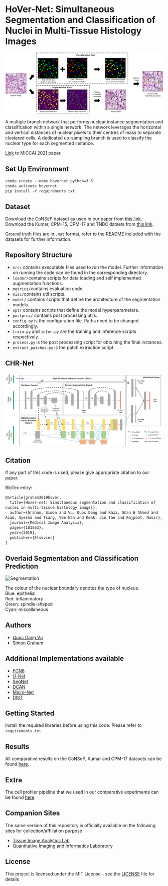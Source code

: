 # HoVer-Net: Simultaneous Segmentation and Classification of Nuclei in Multi-Tissue Histology Images

![](framework_grading.png)

A multiple branch network that performs nuclear instance segmentation and classification within a single network. The network leverages the horizontal and vertical distances of nuclear pixels to their centres of mass to separate clustered cells. A dedicated up-sampling branch is used to classify the nuclear type for each segmented instance. <br />

[Link](https://www.sciencedirect.com/science/article/abs/pii/S1361841519301045?via%3Dihub) to MICCAI 2021 paper. 

## Set Up Environment

```
conda create --name hovernet python=3.6
conda activate hovernet
pip install -r requirements.txt
```

## Dataset

Download the CoNSeP dataset as used in our paper from [this link](https://warwick.ac.uk/fac/sci/dcs/research/tia/data/hovernet/). <br />
Download the Kumar, CPM-15, CPM-17 and TNBC datsets from [this link](https://drive.google.com/open?id=1l55cv3DuY-f7-JotDN7N5nbNnjbLWchK).  <br />

Ground truth files are in `.mat` format, refer to the README included with the datasets for further information. 

## Repository Structure

- `src/` contains executable files used to run the model. Further information on running the code can be found in the corresponding directory.
- `loader/`contains scripts for data loading and self implemented augmentation functions.
- `metrics/`contains evaluation code. 
- `misc/`contains util scripts. 
- `model/` contains scripts that define the architecture of the segmentation models. 
- `opt/` contains scripts that define the model hyperparameters. 
- `postproc/` contains post processing utils. 
- `config.py` is the configuration file. Paths need to be changed accordingly.
- `train.py` and `infer.py` are the training and inference scripts respectively.
- `process.py` is the post processing script for obtaining the final instances. 
- `extract_patches.py` is the patch extraction script. 

## CHR-Net

![](framework_grading_details.png)


## Citation

If any part of this code is used, please give appropriate citation to our paper. <br />

BibTex entry: <br />
```
@article{graham2019hover,
  title={Hover-net: Simultaneous segmentation and classification of nuclei in multi-tissue histology images},
  author={Graham, Simon and Vu, Quoc Dang and Raza, Shan E Ahmed and Azam, Ayesha and Tsang, Yee Wah and Kwak, Jin Tae and Rajpoot, Nasir},
  journal={Medical Image Analysis},
  pages={101563},
  year={2019},
  publisher={Elsevier}
}
```

## Overlaid Segmentation and Classification Prediction

<p float="left">
  <img src="/seg.gif" alt="Segmentation" width="870" />
</p>

The colour of the nuclear boundary denotes the type of nucleus. <br />
Blue: epithelial<br />
Red: inflammatory <br />
Green: spindle-shaped <br />
Cyan: miscellaneous

## Authors

* [Quoc Dang Vu](https://github.com/vqdang)
* [Simon Graham](https://github.com/simongraham)

## Additional Implementations available 
 
* [FCN8](https://people.eecs.berkeley.edu/~jonlong/long_shelhamer_fcn.pdf)
* [U-Net](https://arxiv.org/pdf/1505.04597.pdf)
* [SegNet](https://arxiv.org/pdf/1511.00561.pdf)
* [DCAN](https://www.sciencedirect.com/science/article/abs/pii/S1361841516302043) 
* [Micro-Net](https://www.sciencedirect.com/science/article/abs/pii/S1361841518300628)
* [DIST](https://ieeexplore.ieee.org/document/8438559)

## Getting Started

Install the required libraries before using this code. Please refer to `requirements.txt`

## Results

All comparative results on the CoNSeP, Kumar and CPM-17 datasets can be found [here](https://drive.google.com/drive/folders/1WTkleeaE6ne8qxuYzptv2bKwMdZVBpzr?usp=sharing). 

## Extra

The cell profiler pipeline that we used in our comparative experiments can be found [here](https://drive.google.com/file/d/1E5UII9fsYT2N2KBUNLS89OV9AstYDLlZ/view?usp=sharing).

## Companion Sites
The same version of this repository is officially available on the following sites for collection/affiliation purpose

* [Tissue Image Analytics Lab](https://github.com/TIA-Lab)
* [Quantitative Imaging and Informatics Laboratory](https://github.com/QuIIL)

## License

This project is licensed under the MIT License - see the [LICENSE](LICENSE) file for details


